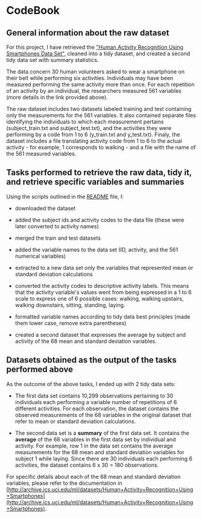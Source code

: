 # CodeBook

## General information about the raw dataset
For this project, I have retrieved the ["Human Activity Recognition Using Smartphones Data Set"](http://archive.ics.uci.edu/ml/datasets/Human+Activity+Recognition+Using+Smartphones), cleaned into a tidy dataset, and created a second tidy data set with summary statistics. 

The data concern 30 human volunteers asked to wear a smartphone on their belt while performing six activities. Individuals may have been measured performing the same activity more than once. For each repetition of an activity by an individual, the researchers measured 561 variables \(more details in the link provided above\).

The raw dataset includes two datasets labeled training and test containing only the measurements for the 561 variables. It also contained separate files identifying the individuals to which each measurement pertains \(subject_train.txt and subject_test.txt\), and the activities they were performing by a code from 1 to 6 \(y_train.txt and y_test.txt\). Finaly, the dataset includes a file translating activity code from 1 to 6 to the actual activity - for example, 1 corresponds to walking - and a file with the name of the 561 measured variables.

## Tasks performed to retrieve the raw data, tidy it, and retrieve specific variables and summaries

Using the scripts outlined in the [README](README.md) file, I:

* downloaded the dataset 

* added the subject ids and activity codes to the data file \(these were later converted to activity names\) 

* merged the train and test datasets

* added the variable names to the data set \(ID, activity, and the 561 numerical variables\)

* extracted to a new data set only the variables that represented mean or standard deviation calculations

* converted the activity codes to descriptive activity labels. This means that the activity variable's values went from being expressed in a 1 to 6 scale to express one of 6 possible cases: walking, walking upstairs, walking downstairs, sitting, standing, laying. 

* formatted variable names according to tidy data best principles \(made them lower case, remove extra parentheses\)

* created a second dataset that expresses the average by subject and activity of the 68 mean and standard deviation variables.

## Datasets obtained as the output of the tasks performed above

As the outcome of the above tasks, I ended up with 2 tidy data sets: 

* The first data set contains 10,299 observations pertaining to 30 individuals each performing a variable number of repetitions of 6 different activities. For each observation, the dataset contains the observed measurements of the 68 variables in the original dataset that refer to mean or standard deviation calculations.

* The second data set is a **summary** of the first data set. It contains the **average** of the 68 variables in the first data set by individual and activity. For example, row 1 in the data set contains the average measurements for the 68 mean and standard deviation variables for subject 1 while laying. Since there are 30 individuals each performing 6 activities, the dataset contains 6 x 30 = 180 observations.

For specific details about each of the 68 mean and standard deviation variables, please refer to the documentation in [http://archive.ics.uci.edu/ml/datasets/Human+Activity+Recognition+Using+Smartphones](http://archive.ics.uci.edu/ml/datasets/Human+Activity+Recognition+Using+Smartphones).
